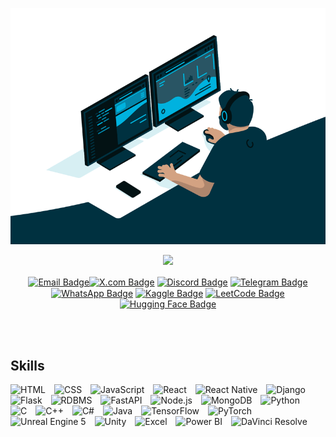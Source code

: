 <!---upper heading--->
<p align = "center">
<img src="ml.gif" alt="Machine Learning and Data Science">
</p>

<p align="center">
  <a href="https://github.com/AbdullahAlAlif"><img src="https://readme-typing-svg.herokuapp.com?lines=Hello+World;I'm+Alif;I+enjoy+coding;and+embrace+challenges;Always+eager+to+learn+and+adapt.&center=true&width=500&height=60&color=FFFFFF"></a>
</p>




<p align="center">
<a href="mailto:alif126426@gmail.com"><img src="https://img.shields.io/badge/Email-D14836?style=for-the-badge&logo=gmail&logoColor=white" alt="Email Badge"  align="center" height="18" width="20/></a>
<a href="https://x.com/TurussoTempest"><img src="https://img.shields.io/badge/X.com-1DA1F2?style=for-the-badge&logo=x&logoColor=white" alt="X.com Badge" align="center" height="18" width="20"/></a>
<a href="https://discordapp.com/users/805696667898347541"><img src="https://img.shields.io/badge/Discord-7289DA?style=for-the-badge&logo=discord&logoColor=white" alt="Discord Badge" align="center" height="18" width="20"/></a>
<a href="https://t.me/Abdullah_Al_Alif"><img src="https://img.shields.io/badge/Telegram-2CA5E0?style=for-the-badge&logo=telegram&logoColor=white" alt="Telegram Badge"  height="18" align="center" width="20"/></a>
<a href="https://wa.me/8801533924031"><img src="https://img.shields.io/badge/WhatsApp-25D366?style=for-the-badge&logo=whatsapp&logoColor=white" alt="WhatsApp Badge" align="center" height="18" width="20"/></a>
<a href="https://www.kaggle.com/Abdullah Al Alif"><img src="https://img.shields.io/badge/Kaggle-20BEFF?style=for-the-badge&logo=kaggle&logoColor=white" alt="Kaggle Badge" align="center" height="18" width="20"/></a>
<a href="https://leetcode.com/u/alif126426/"><img src="https://img.shields.io/badge/LeetCode-FFA116?style=for-the-badge&logo=leetcode&logoColor=white" alt="LeetCode Badge" align="center" height="18" width="20"/></a>
<a href="https://huggingface.co/YourUsername"><img src="https://img.shields.io/badge/Hugging%20Face-FFAE0D?style=for-the-badge&logo=huggingface&logoColor=white" alt="Hugging Face Badge"/></a>


</p>
<br>
<br>


<!---skills--->
## Skills

<p align="left"> 
  <img src="https://cdn.jsdelivr.net/gh/devicons/devicon/icons/html5/html5-original.svg" alt="HTML" width="40" height="40" style="padding-right:10px;" /> 
  <img src="https://cdn.jsdelivr.net/gh/devicons/devicon/icons/css3/css3-original.svg" alt="CSS" width="40" height="40" style="padding-right:10px;" /> 
  <img src="https://cdn.jsdelivr.net/gh/devicons/devicon/icons/javascript/javascript-original.svg" alt="JavaScript" width="40" height="40" style="padding-right:10px;" />
  <img src="https://cdn.jsdelivr.net/gh/devicons/devicon/icons/react/react-original.svg" alt="React" width="40" height="40" style="padding-right:10px;" />
  <img src="https://cdn.jsdelivr.net/gh/devicons/devicon/icons/react/react-original.svg" alt="React Native" width="40" height="40" style="padding-right:10px;" />

  <img src="https://cdn.jsdelivr.net/gh/devicons/devicon/icons/django/django-original.svg" alt="Django" width="40" height="40" style="padding-right:10px;" />
  <img src="https://cdn.jsdelivr.net/gh/devicons/devicon/icons/flask/flask-original.svg" alt="Flask" width="40" height="40" style="padding-right:10px;" />
  <img src="https://cdn.jsdelivr.net/gh/devicons/devicon/icons/mysql/mysql-original.svg" alt="RDBMS" width="40" height="40" style="padding-right:10px;" />
  <img src="https://cdn.jsdelivr.net/gh/devicons/devicon/icons/fastapi/fastapi-original.svg" alt="FastAPI" width="40" height="40" style="padding-right:10px;" />
  <img src="https://cdn.jsdelivr.net/gh/devicons/devicon/icons/nodejs/nodejs-original.svg" alt="Node.js" width="40" height="40" style="padding-right:10px;" />
  <img src="https://cdn.jsdelivr.net/gh/devicons/devicon/icons/mongodb/mongodb-original.svg" alt="MongoDB" width="40" height="40" style="padding-right:10px;" />
  

  <img src="https://cdn.jsdelivr.net/gh/devicons/devicon/icons/python/python-original.svg" alt="Python" width="40" height="40" style="padding-right:10px;" /> 
  <img src="https://cdn.jsdelivr.net/gh/devicons/devicon/icons/c/c-original.svg" alt="C" width="40" height="40" style="padding-right:10px;" /> 
  <img src="https://cdn.jsdelivr.net/gh/devicons/devicon/icons/cplusplus/cplusplus-original.svg" alt="C++" width="40" height="40" style="padding-right:10px;" /> 
  <img src="https://cdn.jsdelivr.net/gh/devicons/devicon/icons/csharp/csharp-original.svg" alt="C#" width="40" height="40" style="padding-right:10px;" /> 
  <img src="https://cdn.jsdelivr.net/gh/devicons/devicon/icons/java/java-original.svg" alt="Java" width="40" height="40" style="padding-right:10px;" /> 
 
  <img src="https://cdn.jsdelivr.net/gh/devicons/devicon/icons/tensorflow/tensorflow-original.svg" alt="TensorFlow" width="40" height="40" style="padding-right:10px;" /> 
  <img src="https://cdn.jsdelivr.net/gh/devicons/devicon/icons/pytorch/pytorch-original.svg" alt="PyTorch" width="40" height="40" style="padding-right:10px;" />
  
  <img src="https://cdn.jsdelivr.net/gh/devicons/devicon/icons/unrealengine/unrealengine-original.svg" alt="Unreal Engine 5" width="40" height="40" style="padding-right:10px;" />
  <img src="https://cdn.jsdelivr.net/gh/devicons/devicon/icons/unity/unity-original.svg" alt="Unity" width="40" height="40" style="padding-right:10px;" /> 
  <img src="https://cdn.jsdelivr.net/gh/devicons/devicon/icons/excel/excel-original.svg" alt="Excel" width="40" height="40" style="padding-right:10px;" />
  <img src="https://cdn.jsdelivr.net/gh/devicons/devicon/icons/powerbi/powerbi-original.svg" alt="Power BI" width="40" height="40" style="padding-right:10px;" />
 <img src="https://cdn.jsdelivr.net/gh/devicons/devicon/icons/davinciresolve/davinciresolve-original.svg" alt="DaVinci Resolve" width="40" height="40" style="padding-right:10px;" />
</p>

<br />